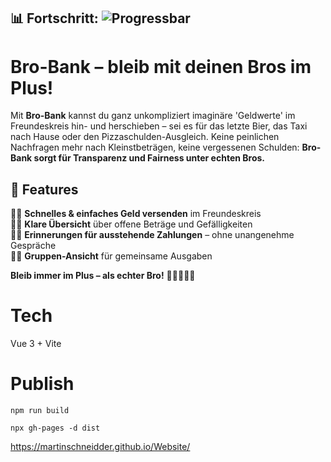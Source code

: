 ## 📊 Fortschritt: ![Progressbar](https://progress-bar.xyz/50/?title=progress)

# Bro-Bank – bleib mit deinen Bros im Plus!

Mit **Bro-Bank** kannst du ganz unkompliziert imaginäre 'Geldwerte' im Freundeskreis hin- und herschieben – sei es für das letzte Bier, das Taxi nach Hause oder den Pizzaschulden-Ausgleich. Keine peinlichen Nachfragen mehr nach Kleinstbeträgen, keine vergessenen Schulden: **Bro-Bank sorgt für Transparenz und Fairness unter echten Bros.**

## 📌 Features

🤜🏻 **Schnelles & einfaches Geld versenden** im Freundeskreis  
🤜🏻 **Klare Übersicht** über offene Beträge und Gefälligkeiten  
🤜🏻 **Erinnerungen für ausstehende Zahlungen** – ohne unangenehme Gespräche  
🤜🏻 **Gruppen-Ansicht** für gemeinsame Ausgaben

**Bleib immer im Plus – als echter Bro!** 🤛🏻😎✌🏻

# Tech

Vue 3 + Vite

# Publish

`npm run build`

`npx gh-pages -d dist`

https://martinschneidder.github.io/Website/
